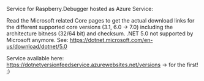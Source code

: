 Service for Raspberry.Debugger hosted as Azure Service:

Read the Microsoft related Core pages to get the actual download links for the different supported core versions (3.1, 6.0 -> 7.0) including the architecture bitness (32/64 bit) and checksum. .NET 5.0 not supported by Microsoft anymore. See: https://dotnet.microsoft.com/en-us/download/dotnet/5.0

Service available here: https://dotnetversionfeedservice.azurewebsites.net/versions -> for the first! ;)
